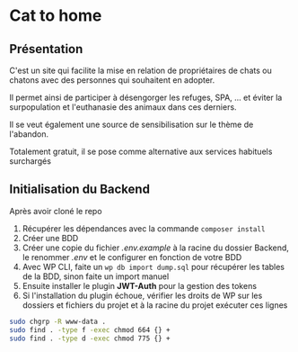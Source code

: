 # Cat to home

## Présentation

C'est un site qui facilite la mise en relation de propriétaires de chats ou chatons avec des personnes qui souhaitent en adopter.

Il permet ainsi de participer à désengorger les refuges, SPA, ... et éviter la surpopulation et l'euthanasie des animaux dans ces derniers.

Il se veut également une source de sensibilisation sur le thème de l'abandon.

Totalement gratuit, il se pose comme alternative aux services habituels surchargés

## Initialisation du Backend

Après avoir cloné le repo

1. Récupérer les dépendances avec la commande `composer install`
2. Créer une BDD
3. Créer une copie du fichier _.env.example_ à la racine du dossier Backend, le renommer _.env_ et le configurer en fonction de votre BDD
4. Avec WP CLI, faite un `wp db import dump.sql` pour récupérer les tables de la BDD, sinon faite un import manuel
5. Ensuite installer le plugin __JWT-Auth__ pour la gestion des tokens
6. Si l'installation du plugin échoue, vérifier les droits de WP sur les dossiers et fichiers du projet et à la racine du projet exécuter ces lignes

```bash
sudo chgrp -R www-data .
sudo find . -type f -exec chmod 664 {} +
sudo find . -type d -exec chmod 775 {} +
```
